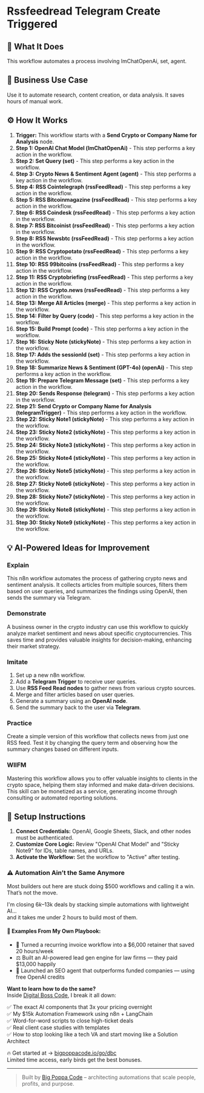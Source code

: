 # Rssfeedread Telegram Create Triggered

## 🚀 What It Does
This workflow automates a process involving lmChatOpenAi, set, agent.

## 💼 Business Use Case
Use it to automate research, content creation, or data analysis. It saves hours of manual work.

## ⚙️ How It Works
1.  **Trigger:** This workflow starts with a **Send Crypto or Company Name for Analysis** node.
2. **Step 1: OpenAI Chat Model (lmChatOpenAi)** - This step performs a key action in the workflow.
3. **Step 2: Set Query (set)** - This step performs a key action in the workflow.
4. **Step 3: Crypto News & Sentiment Agent (agent)** - This step performs a key action in the workflow.
5. **Step 4: RSS Cointelegraph (rssFeedRead)** - This step performs a key action in the workflow.
6. **Step 5: RSS Bitcoinmagazine (rssFeedRead)** - This step performs a key action in the workflow.
7. **Step 6: RSS Coindesk (rssFeedRead)** - This step performs a key action in the workflow.
8. **Step 7: RSS Bitcoinist (rssFeedRead)** - This step performs a key action in the workflow.
9. **Step 8: RSS Newsbtc (rssFeedRead)** - This step performs a key action in the workflow.
10. **Step 9: RSS Cryptopotato (rssFeedRead)** - This step performs a key action in the workflow.
11. **Step 10: RSS 99bitcoins (rssFeedRead)** - This step performs a key action in the workflow.
12. **Step 11: RSS Cryptobriefing (rssFeedRead)** - This step performs a key action in the workflow.
13. **Step 12: RSS Crypto.news (rssFeedRead)** - This step performs a key action in the workflow.
14. **Step 13: Merge All Articles (merge)** - This step performs a key action in the workflow.
15. **Step 14: Filter by Query (code)** - This step performs a key action in the workflow.
16. **Step 15: Build Prompt (code)** - This step performs a key action in the workflow.
17. **Step 16: Sticky Note (stickyNote)** - This step performs a key action in the workflow.
18. **Step 17: Adds the sessionId (set)** - This step performs a key action in the workflow.
19. **Step 18: Summarize News & Sentiment (GPT-4o) (openAi)** - This step performs a key action in the workflow.
20. **Step 19: Prepare Telegram Message (set)** - This step performs a key action in the workflow.
21. **Step 20: Sends Response (telegram)** - This step performs a key action in the workflow.
22. **Step 21: Send Crypto or Company Name for Analysis (telegramTrigger)** - This step performs a key action in the workflow.
23. **Step 22: Sticky Note1 (stickyNote)** - This step performs a key action in the workflow.
24. **Step 23: Sticky Note2 (stickyNote)** - This step performs a key action in the workflow.
25. **Step 24: Sticky Note3 (stickyNote)** - This step performs a key action in the workflow.
26. **Step 25: Sticky Note4 (stickyNote)** - This step performs a key action in the workflow.
27. **Step 26: Sticky Note5 (stickyNote)** - This step performs a key action in the workflow.
28. **Step 27: Sticky Note6 (stickyNote)** - This step performs a key action in the workflow.
29. **Step 28: Sticky Note7 (stickyNote)** - This step performs a key action in the workflow.
30. **Step 29: Sticky Note8 (stickyNote)** - This step performs a key action in the workflow.
31. **Step 30: Sticky Note9 (stickyNote)** - This step performs a key action in the workflow.

## 💡 AI-Powered Ideas for Improvement
### Explain
This n8n workflow automates the process of gathering crypto news and sentiment analysis. It collects articles from multiple sources, filters them based on user queries, and summarizes the findings using OpenAI, then sends the summary via Telegram.

### Demonstrate
A business owner in the crypto industry can use this workflow to quickly analyze market sentiment and news about specific cryptocurrencies. This saves time and provides valuable insights for decision-making, enhancing their market strategy.

### Imitate
1. Set up a new n8n workflow.
2. Add a **Telegram Trigger** to receive user queries.
3. Use **RSS Feed Read nodes** to gather news from various crypto sources.
4. Merge and filter articles based on user queries.
5. Generate a summary using an **OpenAI node**.
6. Send the summary back to the user via **Telegram**.

### Practice
Create a simple version of this workflow that collects news from just one RSS feed. Test it by changing the query term and observing how the summary changes based on different inputs.

### WIIFM
Mastering this workflow allows you to offer valuable insights to clients in the crypto space, helping them stay informed and make data-driven decisions. This skill can be monetized as a service, generating income through consulting or automated reporting solutions.

## 🔧 Setup Instructions
1. **Connect Credentials:** OpenAI, Google Sheets, Slack, and other nodes must be authenticated.
2. **Customize Core Logic:** Review "OpenAI Chat Model" and "Sticky Note9" for IDs, table names, and URLs.
3. **Activate the Workflow:** Set the workflow to "Active" after testing.

### ⚠️ Automation Ain’t the Same Anymore

Most builders out here are stuck doing $500 workflows and calling it a win.  
That’s not the move.  

I'm closing $6k–$13k deals by stacking simple automations with lightweight AI...  
and it takes me under 2 hours to build most of them.

#### 🧠 Examples From My Own Playbook:
- 🔁 Turned a recurring invoice workflow into a $6,000 retainer that saved 20 hours/week  
- ⚖️ Built an AI-powered lead gen engine for law firms — they paid $13,000 happily  
- 🚀 Launched an SEO agent that outperforms funded companies — using free OpenAI credits  

**Want to learn how to do the same?**  
Inside [Digital Boss Code](https://bigpoppacode.io/go/dbc), I break it all down:

✅ The exact AI components that 3x your pricing overnight  
✅ My $15k Automation Framework using n8n + LangChain  
✅ Word-for-word scripts to close high-ticket deals  
✅ Real client case studies with templates  
✅ How to stop looking like a tech VA and start moving like a Solution Architect  

🔥 Get started at → [bigpoppacode.io/go/dbc](https://bigpoppacode.io/go/dbc)  
Limited time access, early birds get the best bonuses.

---
> Built by [Big Poppa Code](https://bigpoppacode.io) – architecting automations that scale people, profits, and purpose.
